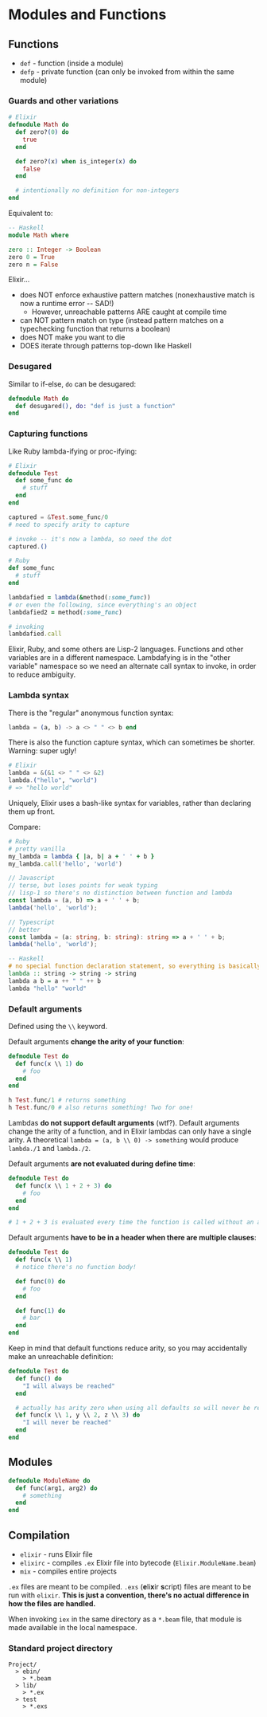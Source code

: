 # Modules and Functions

## Functions

* `def` - function (inside a module)
* `defp` - private function (can only be invoked from within the same module)

### Guards and other variations

```elixir
# Elixir
defmodule Math do
  def zero?(0) do
    true
  end

  def zero?(x) when is_integer(x) do
    false
  end

  # intentionally no definition for non-integers
end
```

Equivalent to:

```haskell
-- Haskell
module Math where

zero :: Integer -> Boolean
zero 0 = True
zero n = False
```

Elixir...

* does NOT enforce exhaustive pattern matches (nonexhaustive match is now a runtime error -- SAD!)
    * However, unreachable patterns ARE caught at compile time
* can NOT pattern match on type (instead pattern matches on a typechecking function that returns a boolean)
* does NOT make you want to die
* DOES iterate through patterns top-down like Haskell

### Desugared

Similar to if-else, `do` can be desugared:

```elixir
defmodule Math do
  def desugared(), do: "def is just a function"
end
```

### Capturing functions

Like Ruby lambda-ifying or proc-ifying:

```elixir
# Elixir
defmodule Test
  def some_func do
    # stuff
  end
end

captured = &Test.some_func/0
# need to specify arity to capture

# invoke -- it's now a lambda, so need the dot
captured.()
```

```ruby
# Ruby
def some_func
  # stuff
end

lambdafied = lambda(&method(:some_func))
# or even the following, since everything's an object
lambdafied2 = method(:some_func)

# invoking
lambdafied.call
```

Elixir, Ruby, and some others are Lisp-2 languages. Functions and other variables are in a different namespace. Lambdafying is in the "other variable" namespace so we need an alternate call syntax to invoke, in order to reduce ambiguity.

### Lambda syntax

There is the "regular" anonymous function syntax:

```elixir
lambda = (a, b) -> a <> " " <> b end
```

There is also the function capture syntax, which can sometimes be shorter. Warning: super ugly!

```elixir
# Elixir
lambda = &(&1 <> " " <> &2)
lambda.("hello", "world")
# => "hello world"
```

Uniquely, Elixir uses a bash-like syntax for variables, rather than declaring them up front.

Compare:

```ruby
# Ruby
# pretty vanilla
my_lambda = lambda { |a, b| a + ' ' + b }
my_lambda.call('hello', 'world')
```

```javascript
// Javascript
// terse, but loses points for weak typing
// lisp-1 so there's no distinction between function and lambda
const lambda = (a, b) => a + ' ' + b;
lambda('hello', 'world');
```

```typescript
// Typescript
// better
const lambda = (a: string, b: string): string => a + ' ' + b;
lambda('hello', 'world');
```

```haskell
-- Haskell
# no special function declaration statement, so everything is basically a lambda
lambda :: string -> string -> string
lambda a b = a ++ " " ++ b
lambda "hello" "world"
```

### Default arguments

Defined using the `\\` keyword.

Default arguments **change the arity of your function**:

```elixir
defmodule Test do
  def func(x \\ 1) do
    # foo
  end
end

h Test.func/1 # returns something
h Test.func/0 # also returns something! Two for one!
```

Lambdas **do not support default arguments** (wtf?). Default arguments change the arity of a function, and in Elixir lambdas can only have a single arity. A theoretical `lambda = (a, b \\ 0) -> something` would produce `lambda./1` and `lambda./2`.

Default arguments **are not evaluated during define time**:

```elixir
defmodule Test do
  def func(x \\ 1 + 2 + 3) do
    # foo
  end
end

# 1 + 2 + 3 is evaluated every time the function is called without an argument
```

Default arguments **have to be in a header when there are multiple clauses**:

```elixir
defmodule Test do
  def func(x \\ 1)
  # notice there's no function body!

  def func(0) do
    # foo
  end

  def func(1) do
    # bar
  end
end
```

Keep in mind that default functions reduce arity, so you may accidentally make an unreachable definition:

```elixir
defmodule Test do
  def func() do
    "I will always be reached"
  end

  # actually has arity zero when using all defaults so will never be reached if called with no args
  def func(x \\ 1, y \\ 2, z \\ 3) do
    "I will never be reached"
  end
end
```

## Modules

```elixir
defmodule ModuleName do
  def func(arg1, arg2) do
    # something
  end
end
```

## Compilation

* `elixir` - runs Elixir file
* `elixirc` - compiles `.ex` Elixir file into bytecode (`Elixir.ModuleName.beam`)
* `mix` - compiles entire projects

`.ex` files are meant to be compiled. `.exs` (**e**li**x**ir **s**cript) files are meant to be run with `elixir`. **This is just a convention, there's no actual difference in how the files are handled.**

When invoking `iex` in the same directory as a `*.beam` file, that module is made available in the local namespace.

### Standard project directory

```
Project/
  > ebin/
    > *.beam
  > lib/
    > *.ex
  > test
    > *.exs
```
